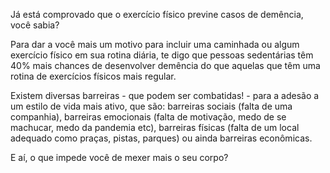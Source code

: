 Já está comprovado que o exercício físico previne casos de demência, você sabia?

Para dar a você mais um motivo para incluir uma caminhada ou algum exercício físico em sua rotina diária, te digo que pessoas sedentárias têm 40% mais chances de desenvolver demência do que aquelas que têm uma rotina de exercícios físicos mais regular.

Existem diversas barreiras - que podem ser combatidas! - para a adesão a um estilo de vida mais ativo, que são: barreiras sociais (falta de uma companhia), barreiras emocionais (falta de motivação, medo de se machucar, medo da pandemia etc), barreiras físicas (falta de um local adequado como praças, pistas, parques) ou ainda barreiras econômicas.

E aí, o que impede você de mexer mais o seu corpo?
